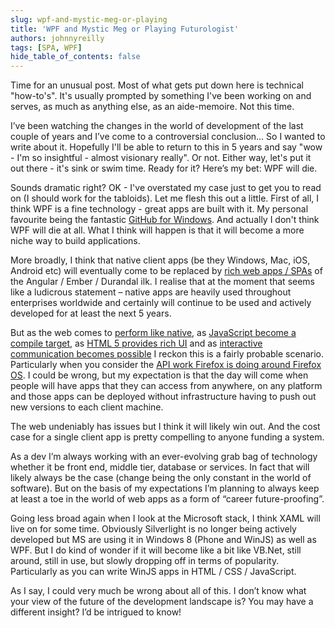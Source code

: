 ```yaml
---
slug: wpf-and-mystic-meg-or-playing
title: 'WPF and Mystic Meg or Playing Futurologist'
authors: johnnyreilly
tags: [SPA, WPF]
hide_table_of_contents: false
---
```


Time for an unusual post. Most of what gets put down here is technical "how-to's". It's usually prompted by something I've been working on and serves, as much as anything else, as an aide-memoire. Not this time.

<!--truncate-->

I’ve been watching the changes in the world of development of the last couple of years and I’ve come to a controversial conclusion... So I wanted to write about it. Hopefully I'll be able to return to this in 5 years and say "wow - I'm so insightful - almost visionary really". Or not. Either way, let's put it out there - it's sink or swim time. Ready for it? Here’s my bet: WPF will die.

Sounds dramatic right? OK - I've overstated my case just to get you to read on (I should work for the tabloids). Let me flesh this out a little. First of all, I think WPF is a fine technology - great apps are built with it. My personal favourite being the fantastic [GitHub for Windows](https://github.com/blog/1151-designing-github-for-windows). And actually I don't think WPF will die at all. What I think will happen is that it will become a more niche way to build applications.

More broadly, I think that native client apps (be they Windows, Mac, iOS, Android etc) will eventually come to be replaced by [rich web apps / SPAs](http://en.wikipedia.org/wiki/Single-page_application) of the Angular / Ember / Durandal ilk. I realise that at the moment that seems like a ludicrous statement – native apps are heavily used throughout enterprises worldwide and certainly will continue to be used and actively developed for at least the next 5 years.

But as the web comes to [perform like native](http://arstechnica.com/information-technology/2013/05/native-level-performance-on-the-web-a-brief-examination-of-asm-js/), as [JavaScript become a compile target](https://github.com/jashkenas/coffee-script/wiki/List-of-languages-that-compile-to-JS), as [HTML 5 provides rich UI](http://davidwalsh.name/canvas-demos) and as [interactive communication becomes possible](https://developer.mozilla.org/en/docs/WebSockets) I reckon this is a fairly probable scenario. Particularly when you consider the [API work Firefox is doing around Firefox OS](https://developer.mozilla.org/en-US/Apps/Reference). I could be wrong, but my expectation is that the day will come when people will have apps that they can access from anywhere, on any platform and those apps can be deployed without infrastructure having to push out new versions to each client machine.

The web undeniably has issues but I think it will likely win out. And the cost case for a single client app is pretty compelling to anyone funding a system.

As a dev I’m always working with an ever-evolving grab bag of technology whether it be front end, middle tier, database or services. In fact that will likely always be the case (change being the only constant in the world of software). But on the basis of my expectations I’m planning to always keep at least a toe in the world of web apps as a form of “career future-proofing”.

Going less broad again when I look at the Microsoft stack, I think XAML will live on for some time. Obviously Silverlight is no longer being actively developed but MS are using it in Windows 8 (Phone and WinJS) as well as WPF. But I do kind of wonder if it will become like a bit like VB.Net, still around, still in use, but slowly dropping off in terms of popularity. Particularly as you can write WinJS apps in HTML / CSS / JavaScript.

As I say, I could very much be wrong about all of this. I don’t know what your view of the future of the development landscape is? You may have a different insight? I’d be intrigued to know!

